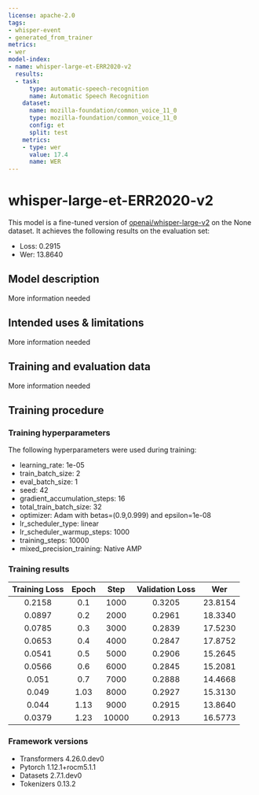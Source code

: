 ```yaml
---
license: apache-2.0
tags:
- whisper-event
- generated_from_trainer
metrics:
- wer
model-index:
- name: whisper-large-et-ERR2020-v2
  results:
  - task:
      type: automatic-speech-recognition
      name: Automatic Speech Recognition
    dataset:
      name: mozilla-foundation/common_voice_11_0
      type: mozilla-foundation/common_voice_11_0
      config: et
      split: test
    metrics:
    - type: wer
      value: 17.4
      name: WER
---
```


<!-- This model card has been generated automatically according to the information the Trainer had access to. You
should probably proofread and complete it, then remove this comment. -->

# whisper-large-et-ERR2020-v2

This model is a fine-tuned version of [openai/whisper-large-v2](https://huggingface.co/openai/whisper-large-v2) on the None dataset.
It achieves the following results on the evaluation set:
- Loss: 0.2915
- Wer: 13.8640

## Model description

More information needed

## Intended uses & limitations

More information needed

## Training and evaluation data

More information needed

## Training procedure

### Training hyperparameters

The following hyperparameters were used during training:
- learning_rate: 1e-05
- train_batch_size: 2
- eval_batch_size: 1
- seed: 42
- gradient_accumulation_steps: 16
- total_train_batch_size: 32
- optimizer: Adam with betas=(0.9,0.999) and epsilon=1e-08
- lr_scheduler_type: linear
- lr_scheduler_warmup_steps: 1000
- training_steps: 10000
- mixed_precision_training: Native AMP

### Training results

| Training Loss | Epoch | Step  | Validation Loss | Wer     |
|:-------------:|:-----:|:-----:|:---------------:|:-------:|
| 0.2158        | 0.1   | 1000  | 0.3205          | 23.8154 |
| 0.0897        | 0.2   | 2000  | 0.2961          | 18.3340 |
| 0.0785        | 0.3   | 3000  | 0.2839          | 17.5230 |
| 0.0653        | 0.4   | 4000  | 0.2847          | 17.8752 |
| 0.0541        | 0.5   | 5000  | 0.2906          | 15.2645 |
| 0.0566        | 0.6   | 6000  | 0.2845          | 15.2081 |
| 0.051         | 0.7   | 7000  | 0.2888          | 14.4668 |
| 0.049         | 1.03  | 8000  | 0.2927          | 15.3130 |
| 0.044         | 1.13  | 9000  | 0.2915          | 13.8640 |
| 0.0379        | 1.23  | 10000 | 0.2913          | 16.5773 |


### Framework versions

- Transformers 4.26.0.dev0
- Pytorch 1.12.1+rocm5.1.1
- Datasets 2.7.1.dev0
- Tokenizers 0.13.2
